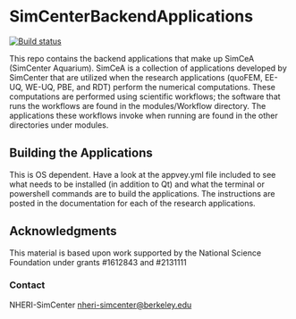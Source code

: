 # SimCenterBackendApplications

[![Build status](https://ci.appveyor.com/api/projects/status/2fitp6tm5sj00qwr?svg=true)](https://ci.appveyor.com/project/JustinBonus/simcenterbackendapplications)

This repo contains the backend applications that make up SimCeA (SimCenter Aquarium). SimCeA is a collection of applications developed by SimCenter that are utilized when the research applications (quoFEM, EE-UQ, WE-UQ, PBE, and RDT) perform the numerical computations. These computations are performed using scientific workflows; the software that runs the workflows are found in the modules/Workflow directory. The applications these workflows invoke when running are found in the other directories under modules. 


## Building the Applications

This is OS dependent. Have a look at the appvey.yml file included to see what needs to be installed (in addition to Qt) and what the terminal or powershell commands are to build the applications. The instructions are posted in the documentation for each of the research applications.

## Acknowledgments

This material is based upon work supported by the National Science Foundation under grants #1612843 and #2131111

### Contact

NHERI-SimCenter nheri-simcenter@berkeley.edu

